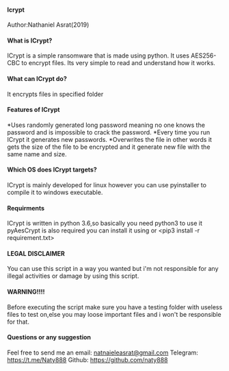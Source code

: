 #### Icrypt
   Author:Nathaniel Asrat(2019)

#### What is ICrypt?
 
ICrypt is a simple ransomware that is made using python.
It uses AES256-CBC to encrypt files.
Its very simple to read and understand how it works.

#### What can ICrypt do?

It encrypts files in specified folder

#### Features of ICrypt

*Uses randomly generated long password meaning no one knows the password
 and is impossible to crack the password.
*Every time you run ICrypt it generates new passwords.
*Overwrites the file in other words it gets the size of the file to be 
 encrypted and it generate new file with the same name and size.

#### Which OS does ICrypt targets?

ICrypt is mainly developed for linux however you can use pyinstaller to
compile it to windows executable.

#### Requirments

ICrypt is written in python 3.6,so basically you need python3 to use it
pyAesCrypt is also required you can install it using <pip3 install pyAesCrypt> 
or <pip3 install -r requirement.txt>

#### LEGAL DISCLAIMER

You can use this script in a way you wanted but i'm not responsible for any
illegal activities or damage by using this script.

#### WARNING!!!!

Before executing the script make sure you have a testing folder with useless 
files to test on,else you may loose important files and i won't be responsible 
for that.

#### Questions or any suggestion

Feel free to send me an email: natnaieleasrat@gmail.com
Telegram: https://t.me/Naty888
Github: https://github.com/naty888
